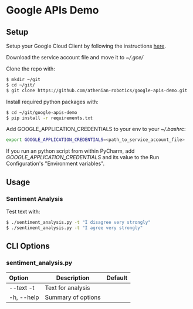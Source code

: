 # Google APIs Demo


## Setup

Setup your Google Cloud Client by following the instructions [here](https://cloud.google.com/natural-language/docs/quickstart-client-libraries#client-libraries-usage-python).

Download the service account file and move it to *~/.gce/*

Clone the repo with:
```bash
$ mkdir ~/git
$ cd ~/git/
$ git clone https://github.com/athenian-robotics/google-apis-demo.git
```

Install required python packages with:
```bash
$ cd ~/git/google-apis-demo
$ pip install -r requirements.txt 
```

Add GOOGLE_APPLICATION_CREDENTIALS to your env to your *~/.bashrc*:
```bash
export GOOGLE_APPLICATION_CREDENTIALS=<path_to_service_account_file>
```

If you run an python script from within PyCharm, add *GOOGLE_APPLICATION_CREDENTIALS* and its value to 
the Run Configuration's "Environment variables".

## Usage

### Sentiment Analysis

Test text with:
```bash
$ ./sentiment_analysis.py -t "I disagree very strongly"
$ ./sentiment_analysis.py -t "I agree very strongly"
```

## CLI Options

### sentiment_analysis.py 

| Option           | Description                                        | Default        |
|:-----------------|----------------------------------------------------|----------------|
| --text -t        | Text for analysis                                  |                |
| -h, --help       | Summary of options                                 |                |
